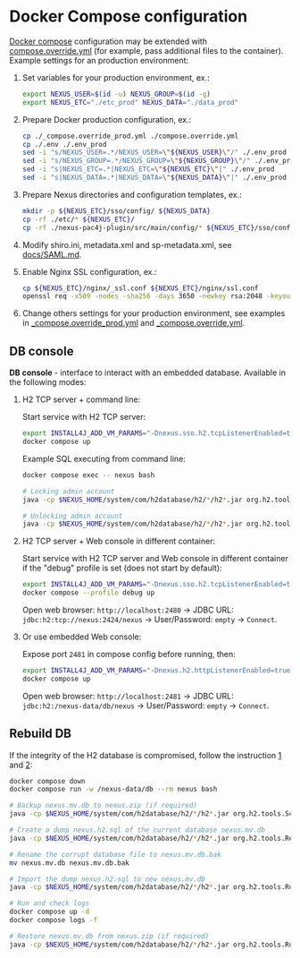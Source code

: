# Docker Compose configuration

[Docker compose](../compose.yml) configuration may be extended with [compose.override.yml][0] (for example, pass additional files to the container). Example settings for an production environment:

1. Set variables for your production environment, ex.:

    ```bash
    export NEXUS_USER=$(id -u) NEXUS_GROUP=$(id -g)
    export NEXUS_ETC="./etc_prod" NEXUS_DATA="./data_prod"
    ```

2. Prepare Docker production configuration, ex.:

    ```bash
    cp ./_compose.override_prod.yml ./compose.override.yml
    cp ./.env ./.env_prod
    sed -i "s/NEXUS_USER=.*/NEXUS_USER=\"${NEXUS_USER}\"/" ./.env_prod
    sed -i "s/NEXUS_GROUP=.*/NEXUS_GROUP=\"${NEXUS_GROUP}\"/" ./.env_prod
    sed -i "s|NEXUS_ETC=.*|NEXUS_ETC=\"${NEXUS_ETC}\"|" ./.env_prod
    sed -i "s|NEXUS_DATA=.*|NEXUS_DATA=\"${NEXUS_DATA}\"|" ./.env_prod
    ```

3. Prepare Nexus directories and configuration templates, ex.:

    ```bash
    mkdir -p ${NEXUS_ETC}/sso/config/ ${NEXUS_DATA}
    cp -rf ./etc/* ${NEXUS_ETC}/
    cp -rf ./nexus-pac4j-plugin/src/main/config/* ${NEXUS_ETC}/sso/config/
    ```

4. Modify shiro.ini, metadata.xml and sp-metadata.xml, see [docs/SAML.md](./SAML.md).
5. Enable Nginx SSL configuration, ex.:

    ```bash
    cp ${NEXUS_ETC}/nginx/_ssl.conf ${NEXUS_ETC}/nginx/ssl.conf
    openssl req -x509 -nodes -sha256 -days 3650 -newkey rsa:2048 -keyout ${NEXUS_ETC}/nginx/tls/site.key -out ${NEXUS_ETC}/nginx/tls/site.crt
    ```

6. Change others settings for your production environment, see examples in [_compose.override_prod.yml](../_compose.override_prod.yml) and [_compose.override.yml](../_compose.override.yml).

## DB console

**DB console** - interface to interact with an embedded database. Available in the following modes:

1. H2 TCP server + command line:

    Start service with H2 TCP server:

    ```bash
    export INSTALL4J_ADD_VM_PARAMS="-Dnexus.sso.h2.tcpListenerEnabled=true -Dnexus.sso.h2.tcpListenerPort=2424"
    docker compose up
    ```

    Example SQL executing from command line:

    ```bash
    docker compose exec -- nexus bash

    # Locking admin account
    java -cp $NEXUS_HOME/system/com/h2database/h2/*/h2*.jar org.h2.tools.Shell -url jdbc:h2:tcp://nexus:2424/nexus <<<"update SECURITY_USER set STATUS = 'locked' WHERE ID = 'admin';"

    # Unlocking admin account
    java -cp $NEXUS_HOME/system/com/h2database/h2/*/h2*.jar org.h2.tools.Shell -url jdbc:h2:tcp://nexus:2424/nexus <<<"update SECURITY_USER set STATUS = 'active' WHERE ID = 'admin';"
    ```

2. H2 TCP server + Web console in different container:

   Start service with H2 TCP server and Web console in different container if the "debug" profile is set (does not start by default):

    ```bash
    export INSTALL4J_ADD_VM_PARAMS="-Dnexus.sso.h2.tcpListenerEnabled=true -Dnexus.sso.h2.tcpListenerPort=2424"
    docker compose --profile debug up 
    ```

    Open web browser: `http://localhost:2480` -> JDBC URL: `jdbc:h2:tcp://nexus:2424/nexus` -> User/Password: `empty` -> `Connect`.

3. Or use embedded Web console:

    Expose port `2481` in compose config before running, then:

    ```bash
    export INSTALL4J_ADD_VM_PARAMS="-Dnexus.h2.httpListenerEnabled=true -Dnexus.h2.httpListenerPort=2481"
    docker compose up
    ```

    Open web browser: `http://localhost:2481` -> JDBC URL: `jdbc:h2:/nexus-data/db/nexus` -> User/Password: `empty` -> `Connect`.

## Rebuild DB

If the integrity of the H2 database is compromised, follow the instruction [1] and [2]:

```bash
docker compose down
docker compose run -w /nexus-data/db --rm nexus bash

# Backup nexus.mv.db to nexus.zip (if required)
java -cp $NEXUS_HOME/system/com/h2database/h2/*/h2*.jar org.h2.tools.Script -url jdbc:h2:./nexus -script nexus.zip -options compression zip

# Create a dump nexus.h2.sql of the current database nexus.mv.db
java -cp $NEXUS_HOME/system/com/h2database/h2/*/h2*.jar org.h2.tools.Recover -db nexus -trace

# Rename the corrupt database file to nexus.mv.db.bak
mv nexus.mv.db nexus.mv.db.bak

# Import the dump nexus.h2.sql to new nexus.mv.db
java -cp $NEXUS_HOME/system/com/h2database/h2/*/h2*.jar org.h2.tools.RunScript -url jdbc:h2:./nexus -script nexus.h2.sql -checkResults

# Run and check logs
docker compose up -d
docker compose logs -f

# Restore nexus.mv.db from nexus.zip (if required)
java -cp $NEXUS_HOME/system/com/h2database/h2/*/h2*.jar org.h2.tools.RunScript -url jdbc:h2:./nexus -script nexus.zip -options compression zip
```

[0]: https://docs.docker.com/compose/multiple-compose-files/merge/ "Merge Compose files"
[1]: https://stackoverflow.com/a/41898677 "Rebuild H2DB"
[2]: https://www.h2database.com/html/tutorial.html#upgrade_backup_restore "Upgrade, Backup, and Restore"
